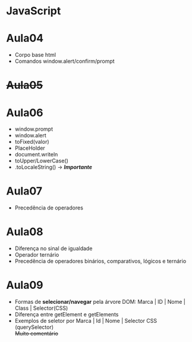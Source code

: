 # JavaScript 
# Aula04
- Corpo base html
- Comandos window.alert/confirm/prompt 

# ~~Aula05~~

# Aula06
- window.prompt
- window.alert
- toFixed(valor)
- PlaceHolder
- document.writeln
- toUpper/LowerCase()
- .toLocaleString() -> *<strong> Importante </strong>*

# Aula07
- Precedência de operadores

# Aula08
- Diferença no sinal de igualdade
- Operador ternário
- Precedência de operadores binários, comparativos, lógicos e ternário

# Aula09
- Formas de <strong>selecionar/navegar</strong> pela árvore DOM: Marca | ID | Nome | Class | Selector(CSS)
- Diferença entre getElement e getElements
- Exemplos de seletor por Marca | Id | Nome | Selector CSS (querySelector)
~~<br>Muito comentário~~

